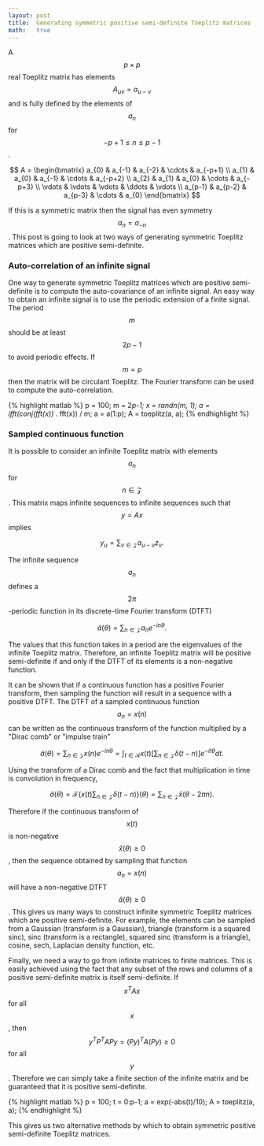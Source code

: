 ```yaml
---
layout: post
title:  Generating symmetric positive semi-definite Toeplitz matrices
math:   true
---
```


A $$p \times p$$ real Toeplitz matrix has elements $$A_{u v} = a_{u - v}$$ and is fully defined by the elements of $$a_{n}$$ for $$-p+1 \le n \le p-1$$.

$$
A = \begin{bmatrix}
  a_{0} & a_{-1} & a_{-2} & \cdots & a_{-p+1} \\
  a_{1} & a_{0} & a_{-1} & \cdots & a_{-p+2} \\
  a_{2} & a_{1} & a_{0} & \cdots & a_{-p+3} \\
  \vdots & \vdots & \vdots & \ddots & \vdots \\
  a_{p-1} & a_{p-2} & a_{p-3} & \cdots & a_{0}
\end{bmatrix}
$$

If this is a symmetric matrix then the signal has even symmetry $$a_{n} = a_{-n}$$.
This post is going to look at two ways of generating symmetric Toeplitz matrices which are positive semi-definite.

### Auto-correlation of an infinite signal

One way to generate symmetric Toeplitz matrices which are positive semi-definite is to compute the auto-covariance of an infinite signal.
An easy way to obtain an infinite signal is to use the periodic extension of a finite signal.
The period $$m$$ should be at least $$2p - 1$$ to avoid periodic effects.
If $$m = p$$ then the matrix will be circulant Toeplitz.
The Fourier transform can be used to compute the auto-correlation.

{% highlight matlab %}
p = 100;
m = 2*p-1;
x = randn(m, 1);
a = ifft(conj(fft(x)) .* fft(x)) / m;
a = a(1:p);
A = toeplitz(a, a);
{% endhighlight %}

### Sampled continuous function

It is possible to consider an infinite Toeplitz matrix with elements $$a_{n}$$ for $$n \in \mathcal{Z}$$.
This matrix maps infinite sequences to infinite sequences such that $$y = A x$$ implies

$$ y_{u} = \sum_{v \in \mathcal{Z}} a_{u-v} z_{v} . $$

The infinite sequence $$a_{n}$$ defines a $$2 \pi$$-periodic function in its discrete-time Fourier transform (DTFT)

$$ \hat{a}(\theta) = \sum_{n \in \mathcal{Z}} a_{n} e^{-i n \theta} . $$

The values that this function takes in a period are the eigenvalues of the infinite Toeplitz matrix.
Therefore, an infinite Toeplitz matrix will be positive semi-definite if and only if the DTFT of its elements is a non-negative function.

It can be shown that if a continuous function has a positive Fourier transform, then sampling the function will result in a sequence with a positive DTFT.
The DTFT of a sampled continuous function $$a_{n} = x(n)$$ can be written as the continuous transform of the function multiplied by a "Dirac comb" or "impulse train"

$$
\hat{a}(\theta)
= \sum_{n \in \mathcal{Z}} x(n) e^{-i n \theta}
= \int_{t \in \mathcal{R}} x(t) \left[\sum_{n \in \mathcal{Z}} \delta(t-n)\right] e^{-i t \theta} dt .
$$

Using the transform of a Dirac comb and the fact that multiplication in time is convolution in frequency,

$$
\hat{a}(\theta) = \mathcal{F} \left\{ x(t) \sum_{n \in \mathcal{Z}} \delta(t-n) \right\}(\theta)
= \sum_{n \in \mathcal{Z}} \hat{x}(\theta - 2 \pi n) .
$$

Therefore if the continuous transform of $$x(t)$$ is non-negative $$\hat{x}(\theta) \ge 0$$, then the sequence obtained by sampling that function $$a_{n} = x(n)$$ will have a non-negative DTFT $$\hat{a}(\theta) \ge 0$$.
This gives us many ways to construct infinite symmetric Toeplitz matrices which are positive semi-definite.
For example, the elements can be sampled from a Gaussian (transform is a Gaussian), triangle (transform is a squared sinc), sinc (transform is a rectangle), squared sinc (transform is a triangle), cosine, sech, Laplacian density function, etc.

Finally, we need a way to go from infinite matrices to finite matrices.
This is easily achieved using the fact that any subset of the rows and columns of a positive semi-definite matrix is itself semi-definite.
If $$x^{T} A x$$ for all $$x$$, then $$y^{T} P^{T} A P y = (P y)^{T} A (P y) \ge 0$$ for all $$y$$.
Therefore we can simply take a finite section of the infinite matrix and be guaranteed that it is positive semi-definite.

{% highlight matlab %}
p = 100;
t = 0:p-1;
a = exp(-abs(t)/10);
A = toeplitz(a, a);
{% endhighlight %}

This gives us two alternative methods by which to obtain symmetric positive semi-definite Toeplitz matrices.

